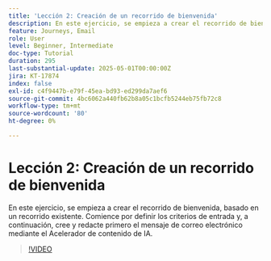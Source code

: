 ```yaml
---
title: 'Lección 2: Creación de un recorrido de bienvenida'
description: En este ejercicio, se empieza a crear el recorrido de bienvenida, basado en un recorrido existente. Comience por definir los criterios de entrada y, a continuación, cree y redacte primero el mensaje de correo electrónico mediante el Acelerador de contenido de IA.
feature: Journeys, Email
role: User
level: Beginner, Intermediate
doc-type: Tutorial
duration: 295
last-substantial-update: 2025-05-01T00:00:00Z
jira: KT-17874
index: false
exl-id: c4f9447b-e79f-45ea-bd93-ed299da7aef6
source-git-commit: 4bc6062a440fb62b8a05c1bcfb5244eb75fb72c8
workflow-type: tm+mt
source-wordcount: '80'
ht-degree: 0%

---
```


# Lección 2: Creación de un recorrido de bienvenida

En este ejercicio, se empieza a crear el recorrido de bienvenida, basado en un recorrido existente. Comience por definir los criterios de entrada y, a continuación, cree y redacte primero el mensaje de correo electrónico mediante el Acelerador de contenido de IA.

>[!VIDEO](https://video.tv.adobe.com/v/3457896/?learn=on&enablevpops)
